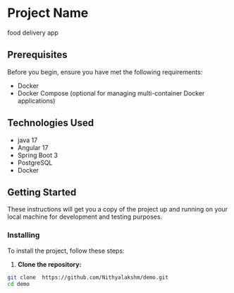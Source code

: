 # Project Name

food delivery app
## Prerequisites

Before you begin, ensure you have met the following requirements:
- Docker
- Docker Compose (optional for managing multi-container Docker applications)

## Technologies Used
- java 17
- Angular 17
- Spring Boot 3
- PostgreSQL
- Docker

## Getting Started

These instructions will get you a copy of the project up and running on your local machine for development and testing purposes.

### Installing

To install the project, follow these steps:

1. **Clone the repository:**

```bash
git clone  https://github.com/Nithyalakshm/demo.git
cd demo
